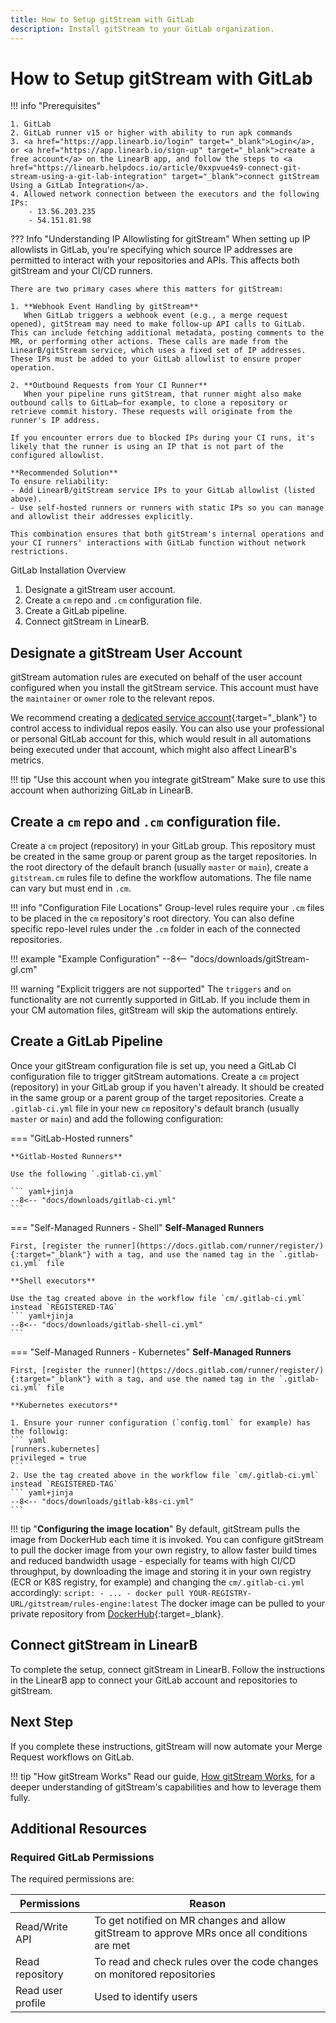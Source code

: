 ```yaml
---
title: How to Setup gitStream with GitLab
description: Install gitStream to your GitLab organization.
---
```

# How to Setup gitStream with GitLab

!!! info "Prerequisites"

    1. GitLab
    2. GitLab runner v15 or higher with ability to run apk commands
    3. <a href="https://app.linearb.io/login" target="_blank">Login</a>, or <a href="https://app.linearb.io/sign-up" target="_blank">create a free account</a> on the LinearB app, and follow the steps to <a href="https://linearb.helpdocs.io/article/0xxpvue4s9-connect-git-stream-using-a-git-lab-integration" target="_blank">connect gitStream Using a GitLab Integration</a>.
    4. Allowed network connection between the executors and the following IPs:
        - 13.56.203.235
        - 54.151.81.98

??? Info "Understanding IP Allowlisting for gitStream"
    When setting up IP allowlists in GitLab, you're specifying which source IP addresses are permitted to interact with your repositories and APIs. This affects both gitStream and your CI/CD runners.

    There are two primary cases where this matters for gitStream:

    1. **Webhook Event Handling by gitStream**
       When GitLab triggers a webhook event (e.g., a merge request opened), gitStream may need to make follow-up API calls to GitLab. This can include fetching additional metadata, posting comments to the MR, or performing other actions. These calls are made from the LinearB/gitStream service, which uses a fixed set of IP addresses. These IPs must be added to your GitLab allowlist to ensure proper operation.

    2. **Outbound Requests from Your CI Runner**
       When your pipeline runs gitStream, that runner might also make outbound calls to GitLab—for example, to clone a repository or retrieve commit history. These requests will originate from the runner's IP address.

    If you encounter errors due to blocked IPs during your CI runs, it's likely that the runner is using an IP that is not part of the configured allowlist.

    **Recommended Solution**
    To ensure reliability:
    - Add LinearB/gitStream service IPs to your GitLab allowlist (listed above).
    - Use self-hosted runners or runners with static IPs so you can manage and allowlist their addresses explicitly.

    This combination ensures that both gitStream's internal operations and your CI runners' interactions with GitLab function without network restrictions.

GitLab Installation Overview

1. Designate a gitStream user account.
1. Create a `cm` repo and `.cm` configuration file.
1. Create a GitLab pipeline.
1. Connect gitStream in LinearB.

## Designate a gitStream User Account

gitStream automation rules are executed on behalf of the user account configured when you install the gitStream service. This account must have the `maintainer` or `owner` role to the relevant repos.

We recommend creating a [dedicated service account](https://docs.gitlab.com/ee/user/profile/service_accounts.html){:target="_blank"} to control access to individual repos easily. You can also use your professional or personal GitLab account for this, which would result in all automations being executed under that account, which might also affect LinearB's metrics.

!!! tip "Use this account when you integrate gitStream"
    Make sure to use this account when authorizing GitLab in LinearB.

## Create a `cm` repo and `.cm` configuration file.

Create a `cm` project (repository) in your GitLab group. This repository must be created in the same group or parent group as the target repositories. In the root directory of the default branch (usually `master` or `main`), create a `gitstream.cm` rules file to define the workflow automations. The file name can vary but must end in `.cm`.

!!! info "Configuration File Locations"
	Group-level rules require your `.cm` files to be placed in the `cm` repository's root directory.
	You can also define specific repo-level rules under the `.cm` folder in each of the connected repositories.

!!! example "Example Configuration"
		--8<-- "docs/downloads/gitStream-gl.cm"

!!! warning "Explicit triggers are not supported"
    The `triggers` and `on` functionality are not currently supported in GitLab. If you include them in your CM automation files, gitStream will skip the automations entirely.

## Create a GitLab Pipeline

Once your gitStream configuration file is set up, you need a GitLab CI configuration file to trigger gitStream automations. Create a `cm` project (repository) in your GitLab group if you haven't already. It should be created in the same group or a parent group of the target repositories. Create a `.gitlab-ci.yml` file in your new `cm` repository's default branch (usually `master` or `main`) and add the following configuration:

=== "GitLab-Hosted runners"

    **Gitlab-Hosted Runners**

    Use the following `.gitlab-ci.yml`

	``` yaml+jinja
    --8<-- "docs/downloads/gitlab-ci.yml"
    ```

=== "Self-Managed Runners - Shell"
    **Self-Managed Runners**

	First, [register the runner](https://docs.gitlab.com/runner/register/){:target="_blank"} with a tag, and use the named tag in the `.gitlab-ci.yml` file

	**Shell executors**

	Use the tag created above in the workflow file `cm/.gitlab-ci.yml` instead `REGISTERED-TAG`
    ``` yaml+jinja
    --8<-- "docs/downloads/gitlab-shell-ci.yml"
    ```

=== "Self-Managed Runners - Kubernetes"
    **Self-Managed Runners**

	First, [register the runner](https://docs.gitlab.com/runner/register/){:target="_blank"} with a tag, and use the named tag in the `.gitlab-ci.yml` file

	**Kubernetes executors**

    1. Ensure your runner configuration (`config.toml` for example) has the followig:
	``` yaml
	[runners.kubernetes]
    privileged = true
	```
	2. Use the tag created above in the workflow file `cm/.gitlab-ci.yml` instead `REGISTERED-TAG`
    ``` yaml+jinja
    --8<-- "docs/downloads/gitlab-k8s-ci.yml"
    ```

!!! tip "**Configuring the image location**"
	By default, gitStream pulls the image from DockerHub each time it is invoked. You can configure gitStream to pull the docker image from your own registry, to allow faster build times and reduced bandwidth usage - especially for teams with high CI/CD throughput, by downloading the image and storing it in your own registry (ECR or K8S registry, for example) and changing the `cm/.gitlab-ci.yml` accordingly:
	```
	script:
    - ...
    - docker pull YOUR-REGISTRY-URL/gitstream/rules-engine:latest
	```
	The docker image can be pulled to your private repository from [DockerHub](https://hub.docker.com/r/gitstream/rules-engine){:target=_blank}.

## Connect gitStream in LinearB

To complete the setup, connect gitStream in LinearB. Follow the instructions in the LinearB app to connect your GitLab account and repositories to gitStream.

## Next Step
If you complete these instructions, gitStream will now automate your Merge Request workflows on GitLab.

!!! tip "How gitStream Works"
    Read our guide, [How gitStream Works](/how-it-works/), for a deeper understanding of gitStream's capabilities and how to leverage them fully.

## Additional Resources


### Required GitLab Permissions

The required permissions are:

| Permissions       | Reason                                                                                       |
| ----------------- | -------------------------------------------------------------------------------------------- |
| Read/Write API    | To get notified on MR changes and allow gitStream to approve MRs once all conditions are met |
| Read repository   | To read and check rules over the code changes on monitored repositories                      |
| Read user profile | Used to identify users                                                                       |
